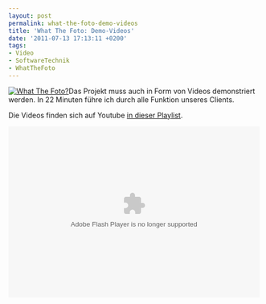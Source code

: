 ```yaml
---
layout: post
permalink: what-the-foto-demo-videos
title: 'What The Foto: Demo-Videos'
date: '2011-07-13 17:13:11 +0200'
tags:
- Video
- SoftwareTechnik
- WhatTheFoto
---
```

<p><a href="http://www.flickr.com/photos/tacker/sets/72157626379556132/"><img class="alignright" src="http://farm6.static.flickr.com/5236/5814600568_a78deedb78_m.jpg" alt="What The Foto?" /></a>Das Projekt muss auch in Form von Videos demonstriert werden. In 22 Minuten führe ich durch alle Funktion unseres Clients.</p>
<p>Die Videos finden sich auf Youtube <a href="http://www.youtube.com/user/markustacker#p/c/C454412188B4972B">in dieser Playlist</a>.</p>
<p><object width="500" height="340"><param name="movie" value="http://www.youtube.com/p/C454412188B4972B?version=3&hl=de_DE&fs=1"></param><param name="allowFullScreen" value="true"></param><param name="allowscriptaccess" value="always"></param><embed src="http://www.youtube.com/p/C454412188B4972B?version=3&hl=de_DE&fs=1" type="application/x-shockwave-flash" width="500" height="340" allowscriptaccess="always" allowfullscreen="true"></embed></object></p>
